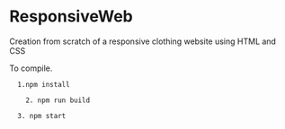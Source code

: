 # ResponsiveWeb
Creation from scratch of a responsive clothing website using HTML and CSS

To compile.

      1.npm install
   
        2. npm run build
  
      3. npm start
 
